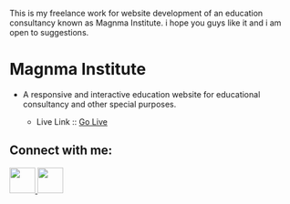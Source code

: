 This is my freelance work for website development of an education consultancy known as Magnma Institute.
i hope you guys like it and i am open to suggestions.

# Magnma Institute
- A responsive and interactive education website for educational consultancy and other special purposes.
    
    - Live Link :: [Go Live](https://qxtmt7.csb.app/)

## Connect with me: ##

<a href="https://www.linkedin.com/in/aryansingh1875/">
<img src="https://cdn.jsdelivr.net/gh/devicons/devicon/icons/linkedin/linkedin-original.svg" width="45" height="45"/>
</a>


<a href="https://www.instagram.com/_aryansingh._._/">
<img src="https://upload.wikimedia.org/wikipedia/commons/thumb/9/96/Instagram.svg/512px-Instagram.svg.png?20170725025253" width="45" height="45"/>
</a>

